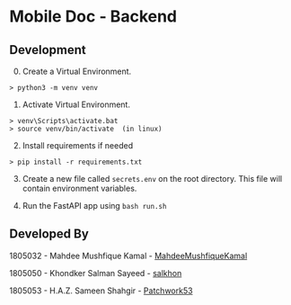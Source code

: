 # Mobile Doc - Backend 

## Development 

0. Create a Virtual Environment. 
```
> python3 -m venv venv
```

1. Activate Virtual Environment. 
```
> venv\Scripts\activate.bat    
> source venv/bin/activate  (in linux)
```

2. Install requirements if needed
```
> pip install -r requirements.txt 
```

3. Create a new file called `secrets.env` on the root directory. This file will contain environment variables. 

4. Run the FastAPI app using `bash run.sh`

## Developed By

1805032 - Mahdee Mushfique Kamal - [MahdeeMushfiqueKamal](https://github.com/MahdeeMushfiqueKamal)

1805050 - Khondker Salman Sayeed - [salkhon](https://github.com/salkhon)

1805053 - H.A.Z. Sameen Shahgir - [Patchwork53](https://github.com/Patchwork53)



